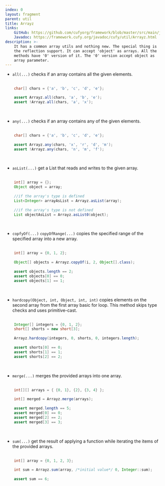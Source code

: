 ```yaml
---
index: 0
layout: fragment
parent: util
title: Arrayz
links:
    GitHub: https://github.com/cufyorg/framework/blob/master/src/main/java/cufy/util/Arrayz.java
    Javadoc: https://framework.cufy.org/javadoc/cufy/util/Arrayz.html
description: >-
    It has a common array utils and nothing new. The special thing is
    the reflection support. It can accept 'object' as arrays. All the
    methods have '0' version of it. The '0' version accept object as
    array parameter.
---
```


- `all(...)` checks if an array contains all the given elements.
<br><br>
```java 
    char[] chars = {'a', 'b', 'c', 'd', 'e'};

    assert Arrayz.all(chars, 'a', 'b', 'e');
    assert !Arrayz.all(chars, 'a', 'x');
```
<br>

- `any(...)` checks if an array contains any of the given elements.
<br><br>
```java 
    char[] chars = {'a', 'b', 'c', 'd', 'e'};
    
    assert Arrayz.any(chars, 'x', 'r', 'd', 'm');
    assert !Arrayz.any(chars, 'n', 'm', 'f');
```
<br>

- `asList(...)` get a List that reads and writes to the given array.
<br><br>
```java 
    int[] array = {};
    Object object = array;
    
    //if the array's type is defined
    List<Integer> arrayAsList = Arrayz.asList(array);
    
    //if the array's type is not defined 
    List objectAsList = Arrayz.asList0(object);
```
<br>

- `copfyOf(...)` `copyOfRange(...)` copies the specified range of the
specified array into a new array.
<br><br>
```java 
    int[] array = {0, 1, 2};
    
    Object[] objects = Arrayz.copyOf(i, 2, Object[].class);
    
    assert objects.length == 2;
    assert objects[0] == 0;
    assert objects[1] == 1;
```
<br>

- `hardcopy(Object, int, Object, int, int)` copies elements on the
second array from the first array basic for loop. This method skips
type checks and uses primitive-cast.
<br><br>
```java 
    Integer[] integers = {0, 1, 2};
    short[] shorts = new short[3];
    
    Arrayz.hardcopy(integers, 0, shorts, 0, integers.length);
    
    assert shorts[0] == 0;
    assert shorts[1] == 1;
    assert shorts[2] == 2;
```
<br>

- `merge(...)` merges the provided arrays into one array.
<br><br>
```java 
    int[][] arrays = { {0, 1}, {2}, {3, 4} };
    
    int[] merged = Arrayz.merge(arrays);
    
    assert merged.length == 5;
    assert merged[0] == 0;
    assert merged[2] == 2;
    assert merged[3] == 3;
```
<br>

- `sum(...)` get the result of applying a function while iterating
the items of the provided arrays.
<br><br>
```java 
    int[] array = {0, 1, 2, 3};
    
    int sum = Arrayz.sum(array, /*initial value*/ 0, Integer::sum);
    
    assert sum == 6;
```